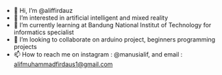 - 👋 Hi, I’m @aliffirdauz
- 👀 I’m interested in artificial intelligent and mixed reality
- 🌱 I’m currently learning at Bandung National Institut of Technology for informatics specialist 
- 💞️ I’m looking to collaborate on arduino project, beginners programming projects
- 📫 How to reach me on instagram : @manusialif, and email     : alifmuhammadfirdaus1@gmail.com

<!---
aliffirdauz/aliffirdauz is a ✨ special ✨ repository because its `README.md` (this file) appears on your GitHub profile.
You can click the Preview link to take a look at your changes.
--->
